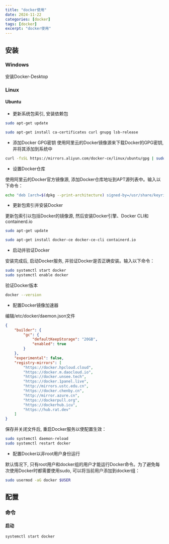 ```yaml
---
title: "docker使用"
date: 2024-11-22
categories: [docker]
tags: [docker]
excerpt: "docker使用"
---
```


## 安装

### Windows

安装Docker-Desktop

### Linux

#### Ubuntu

- 更新系统包索引, 安装依赖包

```sh
sudo apt-get update

sudo apt-get install ca-certificates curl gnupg lsb-release
```

- 添加Docker GPG密钥
使用阿里云的Docker镜像源来下载Docker的GPG密钥, 并将其添加到系统中

```sh
curl -fsSL https://mirrors.aliyun.com/docker-ce/linux/ubuntu/gpg | sudo gpg --dearmor -o /usr/share/keyrings/docker-archive-keyring.gpg
```

- 设置Docker仓库

使用阿里云的Docker官方镜像源, 添加Docker仓库地址到APT源列表中。输入以下命令：

```sh    
echo "deb [arch=$(dpkg --print-architecture) signed-by=/usr/share/keyrings/docker-archive-keyring.gpg] https://mirrors.aliyun.com/docker-ce/linux/ubuntu $(lsb_release -cs) stable" | sudo tee /etc/apt/sources.list.d/docker.list > /dev/null
```

- 更新包索引并安装Docker

更新包索引以包括Docker的镜像源, 然后安装Docker引擎、Docker CLI和containerd.io

```sh
sudo apt-get update

sudo apt-get install docker-ce docker-ce-cli containerd.io
```

- 启动并验证Docker

安装完成后, 启动Docker服务, 并验证Docker是否正确安装。输入以下命令：

```sh
sudo systemctl start docker
sudo systemctl enable docker
```

验证Docker版本

```sh
docker --version
```

- 配置Docker镜像加速器

编辑/etc/docker/daemon.json文件

```json
{
    "builder": {
        "gc": {
            "defaultKeepStorage": "20GB",
            "enabled": true
        }
    },
    "experimental": false,
    "registry-mirrors": [
        "https://docker.hpcloud.cloud",
        "https://docker.m.daocloud.io",
        "https://docker.unsee.tech",
        "https://docker.1panel.live",
        "http://mirrors.ustc.edu.cn",
        "https://docker.chenby.cn",
        "http://mirror.azure.cn",
        "https://dockerpull.org",
        "https://dockerhub.icu",
        "https://hub.rat.dev"
    ]
}
```

保存并关闭文件后, 重启Docker服务以使配置生效：

```sh
sudo systemctl daemon-reload
sudo systemctl restart docker
```

- 配置Docker以非root用户身份运行

默认情况下, 只有root用户和docker组的用户才能运行Docker命令。为了避免每次使用Docker时都需要使用sudo, 可以将当前用户添加到docker组：

```sh
sudo usermod -aG docker $USER
```

## 配置

### 命令

#### 启动

```sh
systemctl start docker
```